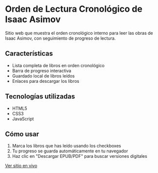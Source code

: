 # Orden de Lectura Cronológico de Isaac Asimov

Sitio web que muestra el orden cronológico interno para leer las obras de Isaac Asimov, con seguimiento de progreso de lectura.

## Características
- Lista completa de libros en orden cronológico
- Barra de progreso interactiva
- Guardado local de libros leídos
- Enlaces para descargar los libros

## Tecnologías utilizadas
- HTML5
- CSS3
- JavaScript

## Cómo usar
1. Marca los libros que has leído usando los checkboxes
2. Tu progreso se guarda automáticamente en tu navegador
3. Haz clic en "Descargar EPUB/PDF" para buscar versiones digitales

[Ver sitio en vivo](https://miguelagp-cu.github.io/asimov-reading-order/)
